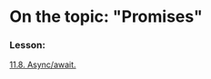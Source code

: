 # On the topic: "Promises"

### Lesson:

[11.8. Async/await.](https://learn.javascript.ru/async-await)
